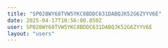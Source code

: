 ```yaml
---
title: "SP028WY68TVW5YKC8BDDC631DABQJK52G6ZYYV6E"
date: 2025-04-17T10:56:00.850Z
user: SP028WY68TVW5YKC8BDDC631DABQJK52G6ZYYV6E
layout: "users"
---
```

    
